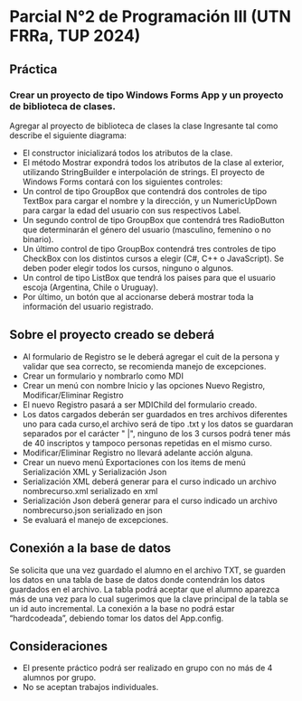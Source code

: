 # Parcial N°2 de Programación III (UTN FRRa, TUP 2024)

## Práctica
### Crear un proyecto de tipo Windows Forms App y un proyecto de biblioteca de clases.
Agregar al proyecto de biblioteca de clases la clase Ingresante tal como describe el siguiente
diagrama:
- El constructor inicializará todos los atributos de la clase.
- El método Mostrar expondrá todos los atributos de la clase al exterior, utilizando
StringBuilder e interpolación de strings.
El proyecto de Windows Forms contará con los siguientes controles:
- Un control de tipo GroupBox que contendrá dos controles de tipo TextBox para
cargar el nombre y la dirección, y un NumericUpDown para cargar la edad del usuario
con sus respectivos Label.
- Un segundo control de tipo GroupBox que contendrá tres RadioButton que
determinarán el género del usuario (masculino, femenino o no binario).
- Un último control de tipo GroupBox contendrá tres controles de tipo CheckBox con
los distintos cursos a elegir (C#, C++ o JavaScript). Se deben poder elegir todos los
cursos, ninguno o algunos.
- Un control de tipo ListBox que tendrá los paises para que el usuario escoja
(Argentina, Chile o Uruguay).
- Por último, un botón que al accionarse deberá mostrar toda la información del
usuario registrado.

## Sobre el proyecto creado se deberá
- Al formulario de Registro se le deberá agregar el cuit de la persona y validar que sea
correcto, se recomienda manejo de excepciones.
- Crear un formulario y nombrarlo como MDI
- Crear un menú con nombre Inicio y las opciones Nuevo Registro, Modificar/Eliminar
Registro
- El nuevo Registro pasará a ser MDIChild del formulario creado.
- Los datos cargados deberán ser guardados en tres archivos diferentes uno para cada
curso,el archivo será de tipo .txt y los datos se guardaran separados por el carácter "
|", ninguno de los 3 cursos podrá tener más de 40 inscriptos y tampoco personas
repetidas en el mismo curso.
- Modificar/Eliminar Registro no llevará adelante acción alguna.
- Crear un nuevo menú Exportaciones con los items de menú Serialización XML y
Serialización Json
- Serialización XML deberá generar para el curso indicado un archivo nombrecurso.xml
serializado en xml
- Serialización Json deberá generar para el curso indicado un archivo nombrecurso.json
serializado en json
- Se evaluará el manejo de excepciones.

## Conexión a la base de datos
Se solicita que una vez guardado el alumno en el archivo TXT, se guarden los datos en una tabla de base de datos donde contendrán los datos guardados en el archivo. La tabla podrá aceptar que el alumno aparezca más de una vez para lo cual sugerimos que la clave principal de la tabla se un id auto incremental. La conexión a la base no podrá estar “hardcodeada”, debiendo tomar los datos del App.config.  

## Consideraciones 
- El presente práctico podrá ser realizado en grupo con no más de 4 alumnos por
grupo.
- No se aceptan trabajos individuales.